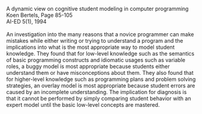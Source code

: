 A dynamic view on cognitive student modeling in computer programming<br>
Koen Bertels, Page 85-105<br>
AI-ED 5(1), 1994<br>
<br>
An investigation into the many reasons that a novice programmer can make mistakes while either writing or trying to understand a program and the implications into what is the most appropriate way to model student knowledge.  They found that for low-level knowledge such as the semantics of basic programming constructs and idiomatic usages such as variable roles, a buggy model is most appropriate because students either understand them or have misconceptions about them.  They also found that for higher-level knowledge such as programming plans and problem solving strategies, an overlay model is most appropriate because student errors are caused by an incomplete understanding.  The implication for diagnosis is that it cannot be performed by simply comparing student behavior with an expert model until the basic low-level concepts are mastered.
